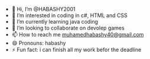 - 👋 Hi, I’m @HABASHY2001
- 👀 I’m interested in coding in c#, HTML and CSS 
- 🌱 I’m currently learning java coding
- 💞️ I’m looking to collaborate on devolep games
- 📫 How to reach me muhamedhabashy40@gmail.com
- 😄 Pronouns: habashy
- ⚡ Fun fact: i can finish all my work befor the deadline 

<!---
HABASHY2001/HABASHY2001 is a ✨ special ✨ repository because its `README.md` (this file) appears on your GitHub profile.
You can click the Preview link to take a look at your changes.
--->
